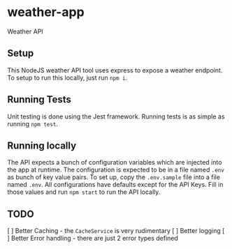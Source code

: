 # weather-app
Weather API

## Setup
This NodeJS weather API tool uses express to expose a weather endpoint. To setup to run this locally, just run `npm i`.

## Running Tests
Unit testing is done using the Jest framework. Running tests is as simple as running `npm test`.

## Running locally
The API expects a bunch of configuration variables which are injected into the app at runtime. The configuration is expected to be in a file named `.env` as bunch of key value pairs. To set up, copy the `.env.sample` file into a file named `.env`. All configurations have defaults except for the API Keys. Fill in those values and run `npm start` to run the API locally.

## TODO
[ ] Better Caching - the `CacheService` is very rudimentary
[ ] Better logging
[ ] Better Error handling - there are just 2 error types defined
